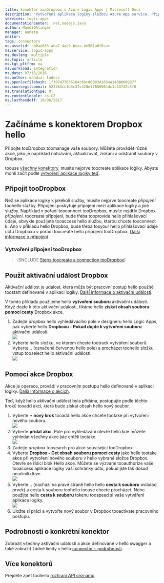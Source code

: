 ```yaml
---
title: konektor aaaDropbox v Azure Logic Apps | Microsoft Docs
description: "Vytvoření aplikace logiky službou Azure App service. Připojte tooDropbox toomanage vaše soubory. Můžete provádět různé akce, jako je například nahrávání, aktualizovat, získání a odstranit soubory v Dropbox."
services: logic-apps
documentationcenter: .net,nodejs,java
author: MandiOhlinger
manager: anneta
editor: 
tags: connectors
ms.assetid: cb0ae033-aba7-4ac9-beaa-be561a0f0cac
ms.service: logic-apps
ms.devlang: multiple
ms.topic: article
ms.tgt_pltfrm: na
ms.workload: integration
ms.date: 07/15/2016
ms.author: mandia; ladocs
ms.openlocfilehash: 1f307477836104c0bc0008341604a1400860987f
ms.sourcegitcommit: 523283cc1b3c37c428e77850964dc1c33742c5f0
ms.translationtype: MT
ms.contentlocale: cs-CZ
ms.lasthandoff: 10/06/2017
---
```

# <a name="get-started-with-hello-dropbox-connector"></a>Začínáme s konektorem Dropbox hello
Připojte tooDropbox toomanage vaše soubory. Můžete provádět různé akce, jako je například nahrávání, aktualizovat, získání a odstranit soubory v Dropbox.

toouse [všechny konektory](apis-list.md), musíte nejprve toocreate aplikace logiky. Abyste mohli začít podle [vytvoření aplikace logiky teď](../logic-apps/logic-apps-create-a-logic-app.md).

## <a name="connect-toodropbox"></a>Připojit tooDropbox
Než se aplikace logiky k jakékoli služby, musíte nejprve toocreate *připojení* toohello služby. Připojení poskytuje připojení mezi aplikace logiky a jiné služby. Například v pořadí tooconnect tooDropbox, musíte nejdřív Dropbox *připojení*. toocreate připojení, bude třeba tooprovide hello přihlašovací údaje, obvykle použijete tooaccess hello službu, kterou chcete tooconnect k. Ano v příkladu hello Dropbox, bude třeba tooyour hello přihlašovací údaje účtu Dropboxu v pořadí toocreate hello připojení tooDropbox. [Další informace o připojení]()

### <a name="create-a-connection-toodropbox"></a>Vytvoření připojení tooDropbox
> [!INCLUDE [Steps toocreate a connection tooDropbox](../../includes/connectors-create-api-dropbox.md)]
> 
> 

## <a name="use-a-dropbox-trigger"></a>Použít aktivační událost Dropbox
Aktivační událost je událost, která může být pracovní postup hello použité toostart definované v aplikaci logiky. [Další informace o aktivační události](../logic-apps/logic-apps-what-are-logic-apps.md#logic-app-concepts).

V tomto příkladu použijeme hello **vytvoření souboru** aktivační události. Když dojde k této aktivační události, říkáme hello **získat obsah souboru pomocí cesty** Dropbox akce. 

1. Zadejte *dropbox* hello vyhledávacího pole v designeru hello Logic Apps, pak vyberte hello **Dropboxu - Pokud dojde k vytvoření souboru** aktivační události.      
   ![](../../includes/media/connectors-create-api-dropbox/using-dropbox-trigger.PNG)  
2. Vyberte hello složku, ve kterém chcete tootrack vytváření souborů. Vyberte... (označená červenou hello pole) a procházet toohello složku, vstup tooselect hello aktivační události.  
   ![](../../includes/media/connectors-create-api-dropbox/using-dropbox-trigger-2.PNG)  

## <a name="use-a-dropbox-action"></a>Pomocí akce Dropbox
Akce je operace, provádí v pracovním postupu hello definované v aplikaci logiky. [Další informace o akcích](../logic-apps/logic-apps-what-are-logic-apps.md#logic-app-concepts).

Teď, když hello aktivační událost byla přidána, postupujte podle těchto kroků tooadd akci, která bude získat obsah hello nový soubor.

1. Vyberte **+ nový krok** tooadd hello akce chcete tootake při vytvoření nového souboru.  
   ![](../../includes/media/connectors-create-api-dropbox/using-dropbox-action.PNG)
2. Vyberte **přidat akci**. Pole pro vyhledávání otevře hello kde můžete vyhledat všechny akce jste chtěli tootake.  
   ![](../../includes/media/connectors-create-api-dropbox/using-dropbox-action-2.PNG)
3. Zadejte *dropbox* toosearch pro akce související tooDropbox.  
4. Vyberte **Dropbox - Get obsah souboru pomocí cesty** jako hello tootake akce při vytvoření nového souboru v hello vybrané složce Dropbox. Otevře se řídicí blok Hello akce. Můžete se výzvami tooauthorize vaše tooaccess aplikace logiky vaší schránky účtu, pokud jste tak dosud neučinili dříve.  
   ![](../../includes/media/connectors-create-api-dropbox/using-dropbox-action-3.PNG)  
5. Vyberte... (nachází na pravé straně hello hello **cesta k souboru** ovládací prvek) a cesta k souboru toohello toouse chcete procházet. Nebo použijte hello **cesta k souboru** tokenu toospeed si vaše vytváření aplikace logiky.  
   ![](../../includes/media/connectors-create-api-dropbox/using-dropbox-action-4.PNG)  
6. Uložte si práci a vytvořte nový soubor v Dropbox tooactivate pracovního postupu.  

## <a name="connector-specific-details"></a>Podrobnosti o konkrétní konektor

Zobrazit všechny aktivační události a akce definované v hello swagger a také zobrazit žádné limity v hello [connector – podrobnosti](/connectors/dropbox/).

## <a name="more-connectors"></a>Více konektorů
Přejděte zpět toohello [rozhraní API seznamu](apis-list.md).
